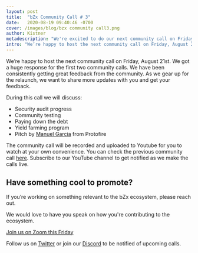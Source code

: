 ```yaml
---
layout: post
title:  "bZx Community Call # 3"
date:   2020-08-19 09:40:46 -0700
cover: /images/blog/bzx community call3.png
author: Kistner
metadescription: "We're excited to do our next community call on Friday, August 21st."
intro: "We’re happy to host the next community call on Friday, August 21st."
---
```


We’re happy to host the next community call on Friday, August 21st. We got a huge response for the first two community calls. We have been consistently getting great feedback from the community. As we gear up for the relaunch, we want to share more updates with you and get your feedback.

During this call we will discuss:

- Security audit progress
- Community testing
- Paying down the debt
- Yield farming program
- Pitch by [Manuel Garcia](https://www.linkedin.com/in/mgarciap/) from Protofire


The community call will be recorded and uploaded to Youtube for you to watch at your own convenience. You can check the previous community call [here](https://youtu.be/a3P6_NGqPYY). Subscribe to our YouTube channel to get notified as we make the calls live.



## Have something cool to promote?

If you’re working on something relevant to the bZx ecosystem, please reach out.

We would love to have you speak on how you're contributing to the ecosystem.

[Join us on Zoom this Friday]()

Follow us on [Twitter](https://twitter.com/bzxHQ) or join our [Discord](https://bzx.network/discord) to be notified of upcoming calls.
